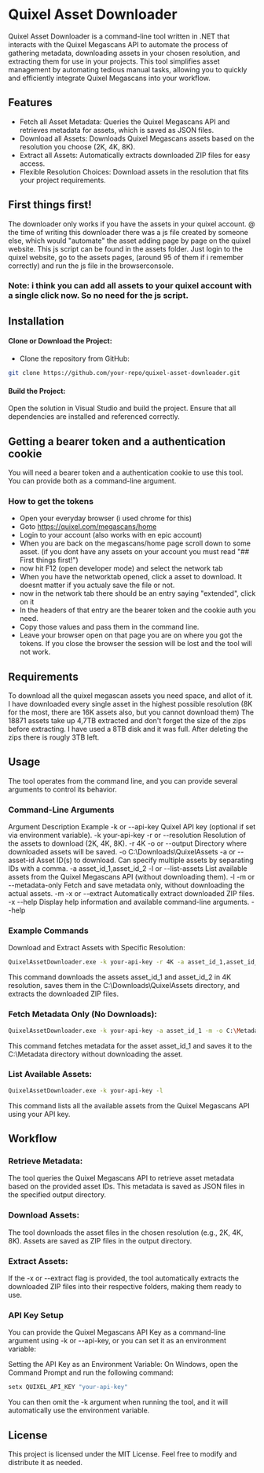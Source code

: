 # Quixel Asset Downloader
Quixel Asset Downloader is a command-line tool written in .NET that interacts with the Quixel Megascans API to automate the process of gathering metadata, downloading assets in your chosen resolution, and extracting them for use in your projects. This tool simplifies asset management by automating tedious manual tasks, allowing you to quickly and efficiently integrate Quixel Megascans into your workflow.

## Features
- Fetch all Asset Metadata: Queries the Quixel Megascans API and retrieves metadata for assets, which is saved as JSON files.
- Download all Assets: Downloads Quixel Megascans assets based on the resolution you choose (2K, 4K, 8K).
- Extract all Assets: Automatically extracts downloaded ZIP files for easy access.
- Flexible Resolution Choices: Download assets in the resolution that fits your project requirements.

## First things first!
The downloader only works if you have the assets in your quixel account. @ the time of writing this downloader there was a js file created by someone else, which would "automate" the asset adding page by page on the quixel website. This js script can be found in the assets folder. Just login to the quixel website, go to the assets pages, (around 95 of them if i remember correctly) and run the js file in the browserconsole.

### Note: i think you can add all assets to your quixel account with a single click now. So no need for the js script.



## Installation
#### Clone or Download the Project:
- Clone the repository from GitHub:

```bash
git clone https://github.com/your-repo/quixel-asset-downloader.git
```

#### Build the Project:
Open the solution in Visual Studio and build the project. Ensure that all dependencies are installed and referenced correctly.

## Getting a bearer token and a authentication cookie
You will need a bearer token and a authentication cookie to use this tool.
You can provide both as a command-line argument.

### How to get the tokens
- Open your everyday browser (i used chrome for this)
- Goto https://quixel.com/megascans/home
- Login to your account (also works with en epic account)
- When you are back on the megascans/home page scroll down to some asset. (if you dont have any assets on your account you must read "## First things first!")
- now hit F12 (open developer mode) and select the network tab
- When you have the networktab opened, click a asset to download. It doesnt matter if you actualy save the file or not.
- now in the network tab there should be an entry saying "extended", click on it
- In the headers of that entry are the bearer token and the cookie auth you need.
- Copy those values and pass them in the command line.
- Leave your browser open on that page you are on where you got the tokens. If you close the browser the session will be lost and the tool will not work.

## Requirements
To download all the quixel megascan assets you need space, and allot of it. I have downloaded every single asset in the highest possible resolution (8K for the most, there are 16K assets also, but you cannot download them) The 18871 assets take up 4,7TB extracted and don't forget the size of the zips before extracting. I have used a 8TB disk and it was full. After deleting the zips there is rougly 3TB left.

## Usage
The tool operates from the command line, and you can provide several arguments to control its behavior.

### Command-Line Arguments
Argument	Description	Example
-k or --api-key	Quixel API key (optional if set via environment variable).	-k your-api-key
-r or --resolution	Resolution of the assets to download (2K, 4K, 8K).	-r 4K
-o or --output	Directory where downloaded assets will be saved.	-o C:\Downloads\QuixelAssets
-a or --asset-id	Asset ID(s) to download. Can specify multiple assets by separating IDs with a comma.	-a asset_id_1,asset_id_2
-l or --list-assets	List available assets from the Quixel Megascans API (without downloading them).	-l
-m or --metadata-only	Fetch and save metadata only, without downloading the actual assets.	-m
-x or --extract	Automatically extract downloaded ZIP files.	-x
--help	Display help information and available command-line arguments.	--help

### Example Commands
Download and Extract Assets with Specific Resolution:

```bash
QuixelAssetDownloader.exe -k your-api-key -r 4K -a asset_id_1,asset_id_2 -o C:\Downloads\QuixelAssets -x
```
This command downloads the assets asset_id_1 and asset_id_2 in 4K resolution, saves them in the C:\Downloads\QuixelAssets directory, and extracts the downloaded ZIP files.

### Fetch Metadata Only (No Downloads):

```bash
QuixelAssetDownloader.exe -k your-api-key -a asset_id_1 -m -o C:\Metadata
```
This command fetches metadata for the asset asset_id_1 and saves it to the C:\Metadata directory without downloading the asset.

### List Available Assets:

```bash
QuixelAssetDownloader.exe -k your-api-key -l
```
This command lists all the available assets from the Quixel Megascans API using your API key.

## Workflow

### Retrieve Metadata:
The tool queries the Quixel Megascans API to retrieve asset metadata based on the provided asset IDs.
This metadata is saved as JSON files in the specified output directory.

### Download Assets:
The tool downloads the asset files in the chosen resolution (e.g., 2K, 4K, 8K).
Assets are saved as ZIP files in the output directory.

### Extract Assets:
If the -x or --extract flag is provided, the tool automatically extracts the downloaded ZIP files into their respective folders, making them ready to use.

### API Key Setup
You can provide the Quixel Megascans API Key as a command-line argument using -k or --api-key, or you can set it as an environment variable:

Setting the API Key as an Environment Variable:
On Windows, open the Command Prompt and run the following command:

```bash
setx QUIXEL_API_KEY "your-api-key"
```
You can then omit the -k argument when running the tool, and it will automatically use the environment variable.

## License
This project is licensed under the MIT License. Feel free to modify and distribute it as needed.


